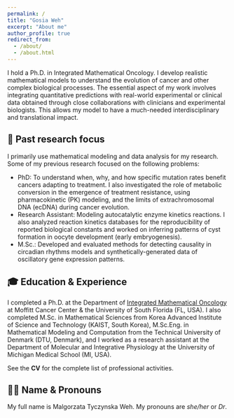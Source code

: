 ```yaml
---
permalink: /
title: "Gosia Weh"
excerpt: "About me"
author_profile: true
redirect_from: 
  - /about/
  - /about.html
---
```



I hold a Ph.D. in Integrated Mathematical Oncology. I develop realistic mathematical models to understand the evolution of cancer and other complex biological processes. The essential aspect of my work involves integrating quantitative predictions with real-world experimental or clinical data obtained through close collaborations with clinicians and experimental biologists. This allows my model to have a much-needed interdisciplinary and translational impact. 


## 🧬 Past research focus 
I primarily use mathematical modeling and data analysis for my research. Some of my previous research focused on the following problems: 
* PhD: To understand when, why, and how specific mutation rates benefit cancers adapting to treatment. I also investigated the role of metabolic conversion in the emergence of treatment resistance, using pharmacokinetic (PK) modeling, and the limits of extrachromosomal DNA (ecDNA) during cancer evolution. 
* Research Assistant: Modeling autocatalytic enzyme kinetics reactions. I also analyzed reaction kinetics databases for the reproducibility of reported biological constants and worked on inferring patterns of cyst formation in oocyte development (early embryogenesis).  
* M.Sc.: Developed and evaluated methods for detecting causality in circadian rhythms models and synthetically-generated data of oscillatory gene expression patterns. 
  

## 🎓 Education & Experience  
I completed a Ph.D. at the Department of [Integrated Mathematical Oncology](https://www.moffitt.org/research-science/divisions-and-departments/quantitative-science/integrated-mathematical-oncology/) at Moffitt Cancer Center & the University of South Florida (FL, USA). I also completed M.Sc. in Mathematical Sciences from Korea Advanced Institute of Science and Technology (KAIST, South Korea), M.Sc.Eng. in Mathematical Modeling and Computation from the Technical University of Denmark (DTU, Denmark), and I worked as a research assistant at the Department of Molecular and Integrative Physiology at the University of Michigan Medical School (MI, USA). 

See the **CV** for the complete list of professional activities. 


## 👩‍🎓 Name & Pronouns 
My full name is Malgorzata Tyczynska Weh. My pronouns are _she/her_ or _Dr_. 


